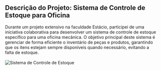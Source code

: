## Descrição do Projeto: Sistema de Controle de Estoque para Oficina

Durante um projeto extensivo na faculdade Estácio, participei de uma iniciativa colaborativa para desenvolver um sistema de controle de estoque específico para uma oficina mecânica. O objetivo principal deste sistema é gerenciar de forma eficiente o inventário de peças e produtos, garantindo que os itens estejam sempre disponíveis quando necessário, evitando a falta de estoque.<br><br>
![Sistema de Controle de Estoque](https://github.com/renangfs/Oficina2DB/assets/61218420/5ac2fa59-d1da-4692-b787-55d6859e63f3)
